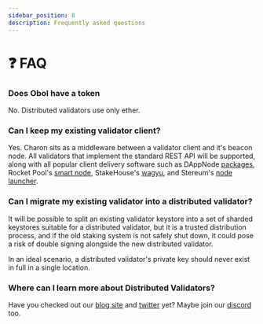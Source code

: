 ```yaml
---
sidebar_position: 8
description: Frequently asked questions
---
```


# ❓ FAQ

### Does Obol have a token

No. Distributed validators use only ether.&#x20;

### Can I keep my existing validator client?

Yes. Charon sits as a middleware between a validator client and it's beacon node. All validators that implement the standard REST API will be supported, along with all popular client delivery software such as DAppNode [packages](https://dappnode.github.io/explorer/#/), Rocket Pool's [smart node](https://github.com/rocket-pool/smartnode),  StakeHouse's [wagyu](https://github.com/stake-house/wagyu), and Stereum's [node launcher](https://stereum.net/development/#roadmap).

### Can I migrate my existing validator into a distributed validator?

It will be possible to split an existing validator keystore into a set of sharded keystores suitable for a distributed validator, but it is a trusted distribution process, and if the old staking system is not safely shut down, it could pose a risk of double signing alongside the new distributed validator.&#x20;

In an ideal scenario, a distributed validator's private key should never exist in full in a single location.&#x20;

### Where can I learn more about Distributed Validators?

Have you checked out our [blog site](https://blog.obol.tech) and [twitter](https://twitter.com/ObolNetwork) yet? Maybe join our [discord](https://discord.gg/obol) too.&#x20;




